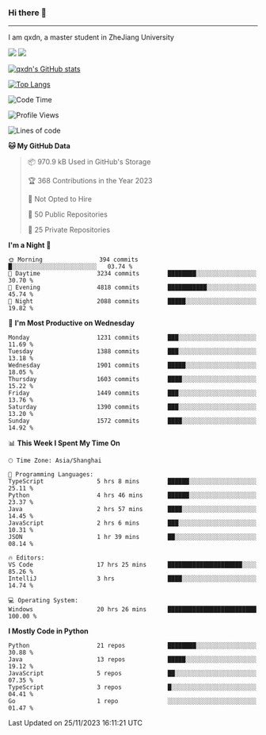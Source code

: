 ### Hi there 👋
---

I am qxdn, a master student in ZheJiang University

[![](https://img.shields.io/badge/blog-qxdn-brightgreen?style=for-the-badge&logo=hexo)](https://qianxu.run) [![](https://img.shields.io/badge/bilibili-qxdn-ff69b4?style=for-the-badge&logo=Bilibili)](https://space.bilibili.com/11674667)


[![qxdn's GitHub stats](https://github-readme-stats.vercel.app/api?username=qxdn&count_private=true&show_icons=true)](https://github.com/qxdn)

[![Top Langs](https://github-readme-stats.vercel.app/api/top-langs/?username=qxdn&layout=compact)](https://github.com/qxdn)

<!--START_SECTION:waka-->
![Code Time](http://img.shields.io/badge/Code%20Time-1%2C274%20hrs%2059%20mins-blue)

![Profile Views](http://img.shields.io/badge/Profile%20Views-2-blue)

![Lines of code](https://img.shields.io/badge/From%20Hello%20World%20I%27ve%20Written-11.0%20million%20lines%20of%20code-blue)

**🐱 My GitHub Data** 

> 📦 970.9 kB Used in GitHub's Storage 
 > 
> 🏆 368 Contributions in the Year 2023
 > 
> 🚫 Not Opted to Hire
 > 
> 📜 50 Public Repositories 
 > 
> 🔑 25 Private Repositories 
 > 
**I'm a Night 🦉** 

```text
🌞 Morning                394 commits         █░░░░░░░░░░░░░░░░░░░░░░░░   03.74 % 
🌆 Daytime                3234 commits        ████████░░░░░░░░░░░░░░░░░   30.70 % 
🌃 Evening                4818 commits        ███████████░░░░░░░░░░░░░░   45.74 % 
🌙 Night                  2088 commits        █████░░░░░░░░░░░░░░░░░░░░   19.82 % 
```
📅 **I'm Most Productive on Wednesday** 

```text
Monday                   1231 commits        ███░░░░░░░░░░░░░░░░░░░░░░   11.69 % 
Tuesday                  1388 commits        ███░░░░░░░░░░░░░░░░░░░░░░   13.18 % 
Wednesday                1901 commits        █████░░░░░░░░░░░░░░░░░░░░   18.05 % 
Thursday                 1603 commits        ████░░░░░░░░░░░░░░░░░░░░░   15.22 % 
Friday                   1449 commits        ███░░░░░░░░░░░░░░░░░░░░░░   13.76 % 
Saturday                 1390 commits        ███░░░░░░░░░░░░░░░░░░░░░░   13.20 % 
Sunday                   1572 commits        ████░░░░░░░░░░░░░░░░░░░░░   14.92 % 
```


📊 **This Week I Spent My Time On** 

```text
🕑︎ Time Zone: Asia/Shanghai

💬 Programming Languages: 
TypeScript               5 hrs 8 mins        ██████░░░░░░░░░░░░░░░░░░░   25.11 % 
Python                   4 hrs 46 mins       ██████░░░░░░░░░░░░░░░░░░░   23.37 % 
Java                     2 hrs 57 mins       ████░░░░░░░░░░░░░░░░░░░░░   14.45 % 
JavaScript               2 hrs 6 mins        ███░░░░░░░░░░░░░░░░░░░░░░   10.31 % 
JSON                     1 hr 39 mins        ██░░░░░░░░░░░░░░░░░░░░░░░   08.14 % 

🔥 Editors: 
VS Code                  17 hrs 25 mins      █████████████████████░░░░   85.26 % 
IntelliJ                 3 hrs               ████░░░░░░░░░░░░░░░░░░░░░   14.74 % 

💻 Operating System: 
Windows                  20 hrs 26 mins      █████████████████████████   100.00 % 
```

**I Mostly Code in Python** 

```text
Python                   21 repos            ████████░░░░░░░░░░░░░░░░░   30.88 % 
Java                     13 repos            █████░░░░░░░░░░░░░░░░░░░░   19.12 % 
JavaScript               5 repos             ██░░░░░░░░░░░░░░░░░░░░░░░   07.35 % 
TypeScript               3 repos             █░░░░░░░░░░░░░░░░░░░░░░░░   04.41 % 
Go                       1 repo              ░░░░░░░░░░░░░░░░░░░░░░░░░   01.47 % 
```




 Last Updated on 25/11/2023 16:11:21 UTC
<!--END_SECTION:waka-->

<!--
**qxdn/qxdn** is a ✨ _special_ ✨ repository because its `README.md` (this file) appears on your GitHub profile.

Here are some ideas to get you started:

- 🔭 I’m currently working on ...
- 🌱 I’m currently learning ...
- 👯 I’m looking to collaborate on ...
- 🤔 I’m looking for help with ...
- 💬 Ask me about ...
- 📫 How to reach me: ...
- 😄 Pronouns: ...
- ⚡ Fun fact: ...
-->
